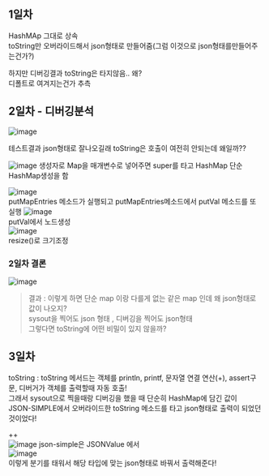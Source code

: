 ## 1일차
HashMAp 그대로 상속  
toString만 오버라이드해서 json형태로 만들어줌(그럼 이것으로 json형태를만들어주는건가?)

하지만 디버깅결과 toString은 타지않음.. 왜?   
디폴트로 여겨지는건가 추측  

## 2일차 - 디버깅분석
![image](https://user-images.githubusercontent.com/97571604/214219506-b518ba70-5ded-4854-81d3-aabc8b9142c3.png)

테스트결과 json형태로 잘나오길래 toString은 호출이 여전히 안되는데 왜일까??

![image](https://user-images.githubusercontent.com/97571604/214220031-91361e4f-8ad4-4826-bb9f-851f4affab09.png)
생성자로 Map을 매개변수로 넣어주면 super를 타고 HashMap 단순 HashMap생성을 함

![image](https://user-images.githubusercontent.com/97571604/214220236-00bc5dd5-efeb-4871-8258-3731f36a946f.png)  
putMapEntries 메소드가 실행되고 putMapEntries메소드에서 putVal 메소드를 또 실행 
![image](https://user-images.githubusercontent.com/97571604/214220579-347831ea-9854-47c6-9392-c870b9dc4fc6.png)  
putVal에서 노드생성   
![image](https://user-images.githubusercontent.com/97571604/214220742-ff7fe81b-7da1-4ad0-8ab7-25008c816fc2.png)    
resize()로 크기조정

### 2일차 결론 
![image](https://user-images.githubusercontent.com/97571604/214222045-249cf2bf-f4f8-4443-b168-b8c52ff3f103.png)

> 결과 : 이렇게 하면 단순 map 이랑 다를게 없는 같은 map 인데 왜 json형태로 값이 나오지?   
> sysout을 찍어도 json 형태 , 디버깅을 찍어도 json형태  
> 그렇다면 toString에 어떤 비밀이 있지 않을까? 
  
    
## 3일차
toString : toString 메서드는 객체를 println, printf, 문자열 연결 연산(+), assert구문, 디버거가 객체를 출력할때 자동 호출!  
그래서 sysout으로 찍을때랑 디버깅을 했을 때 단순히 HashMap에 담긴 값이  
JSON-SIMPLE에서 오버라이드한 toString 메소드를 타고 json형태로 출력이 되었던 것이었다!  

++  
![image](https://user-images.githubusercontent.com/97571604/214223352-24bfc036-98af-4f73-b922-079fc9fe48bb.png)
json-simple은 JSONValue 에서   
![image](https://user-images.githubusercontent.com/97571604/214223499-c8c618e8-da21-448c-9ef9-392f572c3e50.png)  
이렇게 분기를 태워서 해당 타입에 맞는 json형태로 바꿔서 출력해준다!


